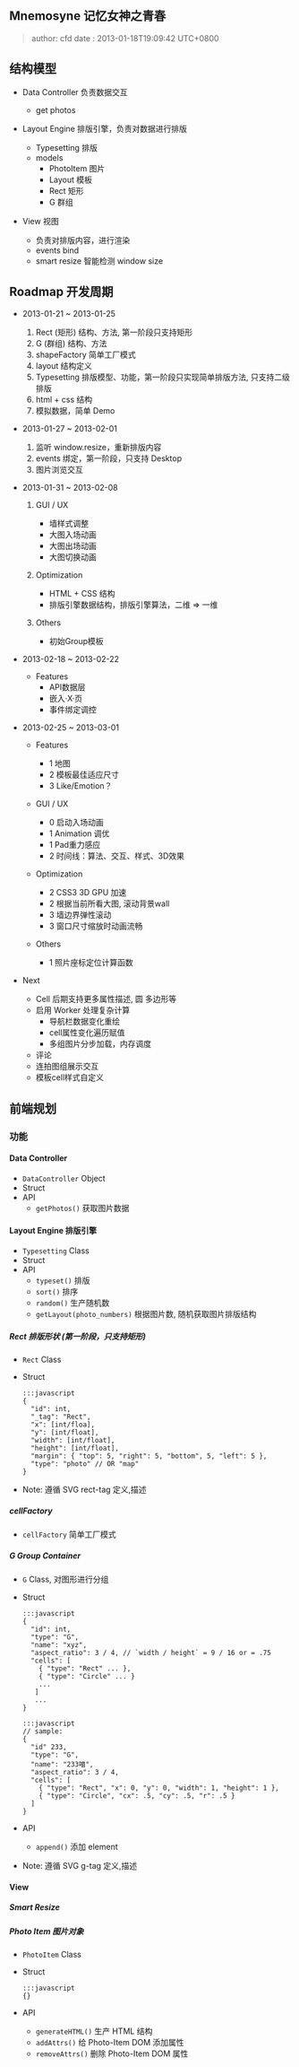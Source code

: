 Mnemosyne 记忆女神之青春
------------------------
> author: cfd
> date  : 2013-01-18T19:09:42 UTC+0800

## 结构模型
  - Data Controller 负责数据交互
    * get photos

  - Layout Engine 排版引擎，负责对数据进行排版
    * Typesetting 排版
    * models
        * PhotoItem 图片
        * Layout 模板
        * Rect 矩形
        * G 群组

  - View 视图
    * 负责对排版内容，进行渲染
    * events bind
    * smart resize 智能检测 window size

## Roadmap 开发周期
  * 2013-01-21 ~ 2013-01-25
    1. Rect (矩形) 结构、方法, 第一阶段只支持矩形
    2. G (群组) 结构、方法
    3. shapeFactory 简单工厂模式
    4. layout 结构定义
    5. Typesetting 排版模型、功能，第一阶段只实现简单排版方法, 只支持二级排版
    6. html + css 结构
    7. 模拟数据，简单 Demo

  * 2013-01-27 ~ 2013-02-01
    1. 监听 window.resize，重新排版内容
    2. events 绑定，第一阶段，只支持 Desktop
    3. 图片浏览交互

  * 2013-01-31 ~ 2013-02-08
    1. GUI / UX
        - 墙样式调整
        - 大图入场动画
        - 大图出场动画
        - 大图切换动画

    2. Optimization
        - HTML + CSS 结构
        - 排版引擎数据结构，排版引擎算法，二维 => 一维

    3. Others
        - 初始Group模板

  * 2013-02-18 ~ 2013-02-22
    * Features
        - API数据层
        - 嵌入·X·页
        - 事件绑定调控

  * 2013-02-25 ~ 2013-03-01
    * Features
        - 1 地图
        - 2 模板最佳适应尺寸
        - 3 Like/Emotion？

    * GUI / UX
        - 0 启动入场动画
        - 1 Animation 调优
        - 1 Pad重力感应
        - 2 时间线：算法、交互、样式、3D效果

    * Optimization
        - 2 CSS3 3D GPU 加速
        - 2 根据当前所看大图, 滚动背景wall
        - 3 墙边界弹性滚动
        - 3 窗口尺寸缩放时动画流畅

    * Others
        - 1 照片座标定位计算函数

  * Next
      - Cell 后期支持更多属性描述, 圆 多边形等
      - 启用 Worker 处理复杂计算
          - 导航栏数据变化重绘
          - cell属性变化遍历赋值
          - 多组图片分步加载，内存调度
      - 评论
      - 连拍图组展示交互
      - 模板cell样式自定义

## 前端规划

### 功能

#### Data Controller
  * `DataController` Object
  * Struct
  * API
    - `getPhotos()` 获取图片数据

#### Layout Engine 排版引擎
  * `Typesetting` Class
  * Struct
  * API
    - `typeset()` 排版
    - `sort()` 排序
    - `random()` 生产随机数
    - `getLayout(photo_numbers)` 根据图片数, 随机获取图片排版结构


##### Rect 排版形状 (第一阶段，只支持矩形)
  * `Rect` Class
  * Struct

        :::javascript
        {
          "id": int,
          "_tag": "Rect",
          "x": [int/floa],
          "y": [int/float],
          "width": [int/float],
          "height": [int/float],
          "margin": { "top": 5, "right": 5, "bottom", 5, "left": 5 },
          "type": "photo" // OR "map"
        }

  * Note: 遵循 SVG rect-tag 定义,描述

##### cellFactory
  * `cellFactory` 简单工厂模式

##### G Group Container
  * `G` Class, 对图形进行分组
  * Struct

        :::javascript
        {
          "id": int,
          "type": "G",
          "name": "xyz",
          "aspect_ratio": 3 / 4, // `width / height` = 9 / 16 or = .75
          "cells": [
            { "type": "Rect" ... },
            { "type": "Circle" ... }
            ...
           ]
           ...
        }

        :::javascript
        // sample:
        {
          "id" 233,
          "type": "G",
          "name": "233喵",
          "aspect_ratio": 3 / 4,
          "cells": [
            { "type": "Rect", "x": 0, "y": 0, "width": 1, "height": 1 },
            { "type": "Circle", "cx": .5, "cy": .5, "r": .5 }
          ]
        }

  * API
    - `append()` 添加 element
  * Note: 遵循 SVG g-tag 定义,描述


#### View

##### Smart Resize

##### Photo Item 图片对象
  * `PhotoItem` Class
  * Struct

        :::javascript
        {}

  * API
    - `generateHTML()` 生产 HTML 结构
    - `addAttrs()` 给 Photo-Item DOM 添加属性
    - `removeAttrs()` 删除 Photo-Item DOM 属性
